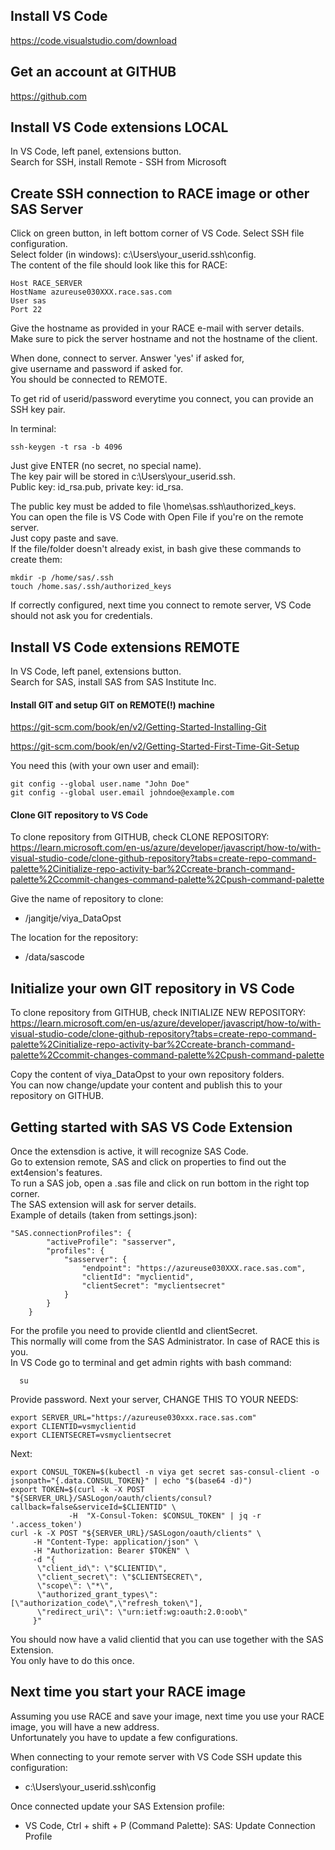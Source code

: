 


## Install VS Code
  https://code.visualstudio.com/download

  
## Get an account at GITHUB
  https://github.com


## Install VS Code extensions LOCAL 
  In VS Code, left panel, extensions button.  
  Search for SSH, install Remote - SSH from Microsoft  

## Create SSH connection to RACE image or other SAS Server
  Click on green button, in left bottom corner of VS Code.
  Select SSH file configuration.  
  Select folder (in windows): c:\Users\your_userid\.ssh\config.  
  The content of the file should look like this for RACE:

    Host RACE_SERVER  
    HostName azureuse030XXX.race.sas.com
    User sas
    Port 22

Give the hostname as provided in your RACE e-mail with server details.  
Make sure to pick the server hostname and not the hostname of the client.

When done, connect to server. Answer 'yes' if asked for,  
give username and password if asked for.  
You should be connected to REMOTE.  
  
To get rid of userid/password everytime you connect, you can provide an SSH key pair.

In terminal:

    ssh-keygen -t rsa -b 4096

Just give ENTER (no secret, no special name).  
The key pair will be stored in c:\Users\your_userid\.ssh.  
Public key: id_rsa.pub, private key: id_rsa.

The public key must be added to file  \home\sas\.ssh\authorized_keys.  
You can open the file is VS Code with Open File if you're on the remote server.  
Just copy paste and save.  
If the file/folder doesn't already exist, in bash give these commands to create them:

    mkdir -p /home/sas/.ssh
    touch /home.sas/.ssh/authorized_keys 

If correctly configured, next time you connect to remote server, VS Code should not ask you for credentials.

## Install VS Code extensions REMOTE
In VS Code, left panel, extensions button.  
Search for SAS, install SAS from SAS Institute Inc.


#### Install GIT and setup GIT on REMOTE(!) machine
https://git-scm.com/book/en/v2/Getting-Started-Installing-Git

https://git-scm.com/book/en/v2/Getting-Started-First-Time-Git-Setup

You need this (with your own user and email):  

    git config --global user.name "John Doe"
    git config --global user.email johndoe@example.com

#### Clone GIT repository to VS Code
To clone repository from GITHUB, check CLONE REPOSITORY:  
https://learn.microsoft.com/en-us/azure/developer/javascript/how-to/with-visual-studio-code/clone-github-repository?tabs=create-repo-command-palette%2Cinitialize-repo-activity-bar%2Ccreate-branch-command-palette%2Ccommit-changes-command-palette%2Cpush-command-palette

Give the name of repository to clone: 
* /jangitje/viya_DataOpst
  
The location for the repository: 
* /data/sascode

## Initialize your own GIT repository in VS Code
To clone repository from GITHUB, check INITIALIZE NEW REPOSITORY:  
https://learn.microsoft.com/en-us/azure/developer/javascript/how-to/with-visual-studio-code/clone-github-repository?tabs=create-repo-command-palette%2Cinitialize-repo-activity-bar%2Ccreate-branch-command-palette%2Ccommit-changes-command-palette%2Cpush-command-palette

Copy the content of viya_DataOpst to your own repository folders.  
You can now change/update your content and publish this to your repository on GITHUB.  
  

## Getting started with SAS VS Code Extension
Once the extensdion is active, it will recognize SAS Code.  
Go to extension remote, SAS and click on properties to find out the ext4ension's features.  
To run a SAS job, open a .sas file and click on run bottom in the right top corner.  
The SAS extension will ask for server details.  
Example of details (taken from settings.json):

    "SAS.connectionProfiles": {
            "activeProfile": "sasserver",
            "profiles": {
                "sasserver": {
                    "endpoint": "https://azureuse030XXX.race.sas.com",
                    "clientId": "myclientid",
                    "clientSecret": "myclientsecret"
                }
            }
        }
For the profile you need to provide clientId and clientSecret.  
This normally will come from the SAS Administrator. In case of RACE this is you.  
In VS Code go to terminal and get admin rights with bash command: 
```
  su
```
Provide password.
Next your server, CHANGE THIS TO YOUR NEEDS:
```
export SERVER_URL="https://azureuse030xxx.race.sas.com"
export CLIENTID=vsmyclientid
export CLIENTSECRET=vsmyclientsecret

```

Next:
```
export CONSUL_TOKEN=$(kubectl -n viya get secret sas-consul-client -o jsonpath="{.data.CONSUL_TOKEN}" | echo "$(base64 -d)")
export TOKEN=$(curl -k -X POST "${SERVER_URL}/SASLogon/oauth/clients/consul?callback=false&serviceId=$CLIENTID" \
             -H  "X-Consul-Token: $CONSUL_TOKEN" | jq -r '.access_token')
curl -k -X POST "${SERVER_URL}/SASLogon/oauth/clients" \
     -H "Content-Type: application/json" \
     -H "Authorization: Bearer $TOKEN" \
     -d "{
      \"client_id\": \"$CLIENTID\", 
      \"client_secret\": \"$CLIENTSECRET\",
      \"scope\": \"*\",
      \"authorized_grant_types\": [\"authorization_code\",\"refresh_token\"],
      \"redirect_uri\": \"urn:ietf:wg:oauth:2.0:oob\"
     }"

```
You should now have a valid clientid that you can use together with the SAS Extension.  
You only have to do this once.


## Next time you start your RACE image
Assuming you use RACE and save your image, next time you use your RACE image, you will have a new address.  
Unfortunately you have to update a few configurations.

When connecting to your remote server with VS Code SSH update this configuration:  
-   c:\Users\your_userid\.ssh\config  

Once connected update your SAS Extension profile:
-   VS Code, Ctrl + shift + P (Command Palette): SAS: Update Connection Profile










